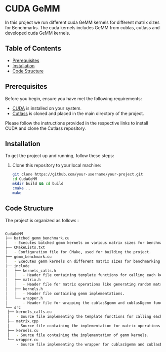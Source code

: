 # CUDA GeMM

In this project we run different cuda GeMM kernels for different matrix sizes for Benchmarks. The cuda kernels includes GeMM from cublas, cutlass and developed cuda GeMM kernels. 

## Table of Contents

- [Prerequisites](#prerequisites)
- [Installation](#installation)
- [Code Structure](#code-structure)

## Prerequisites
Before you begin, ensure you have met the following requirements:

- [CUDA](https://developer.nvidia.com/cuda-downloads) is installed on your system.
- [Cutlass](https://github.com/NVIDIA/cutlass) is cloned and placed in the main directory of the project.

Please follow the instructions provided in the respective links to install CUDA and clone the Cutlass repository.

## Installation

To get the project up and running, follow these steps:

1. Clone this repository to your local machine:

   ```bash
   git clone https://github.com/your-username/your-project.git
   cd CudaGeMM
   mkdir build && cd build
   cmake ..
   make
      ```

## Code Structure

The project is organized as follows : 
   ```bash

CudaGeMM
├── batched_gemm_benchmark.cu
│   - Executes batched gemm kernels on various matrix sizes for benchmarking.
├── CMakeLists.txt
│   - Configuration file for CMake, used for building the project.
├── gemm_benchmark.cu
│   - Executes gemm kernels on different matrix sizes for benchmarking.
├── include
│   ├── kernels_calls.h
│   │   - Header file containing template functions for calling each kernel.
│   ├── matrix.h
│   │   - Header file for matrix operations like generating random matrices and comparing matrices.
│   ├── kernels.h
│   │   - Header file containing gemm implementations.
│   └── wrapper.h
│       - Header file for wrapping the cublasSgemm and cublasDgemm functions as a template.
└── src
    ├── kernels_calls.cu
    │   - Source file implementing the template functions for calling each kernel.
    ├── matrix.cpp
    │   - Source file containing the implementation for matrix operations.
    ├── kernels.cu
    │   - Source file containing the implementation of gemm kernels.
    └── wrapper.cu
        - Source file implementing the wrapper for cublasSgemm and cublasDgemm as a template.

